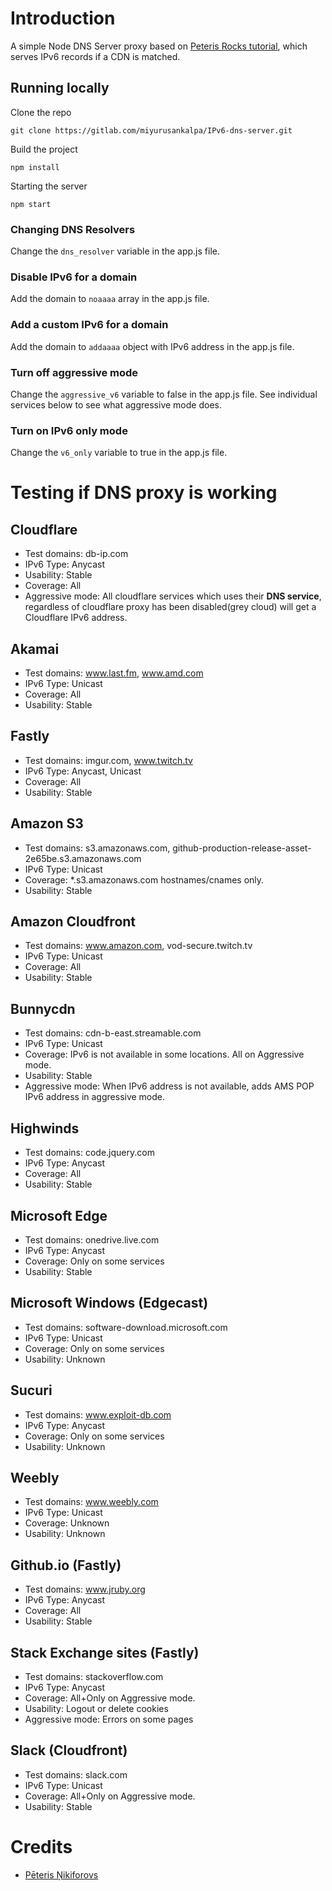 # Introduction

A simple Node DNS Server proxy based on [Peteris Rocks tutorial](https://peteris.rocks/blog/dns-proxy-server-in-node-js-with-ui/), which serves IPv6 records if a CDN is matched.

## Running locally

Clone the repo

	git clone https://gitlab.com/miyurusankalpa/IPv6-dns-server.git

Build the project 

	npm install

Starting the server 

	npm start

### Changing DNS Resolvers

Change the `dns_resolver` variable in the app.js file.

### Disable IPv6 for a domain

Add the domain to `noaaaa` array in the app.js file.

### Add a custom IPv6 for a domain

Add the domain to `addaaaa` object with IPv6 address in the app.js file.

### Turn off aggressive mode

Change the `aggressive_v6` variable to false in the app.js file. See individual services below to see what aggressive mode does.

### Turn on IPv6 only mode

Change the `v6_only` variable to true in the app.js file.

# Testing if DNS proxy is working

## Cloudflare

* Test domains: db-ip.com
* IPv6 Type: Anycast
* Usability: Stable
* Coverage: All
* Aggressive mode: All cloudflare services which uses their **DNS service**, regardless of cloudflare proxy has been disabled(grey cloud) will get a Cloudflare IPv6 address.

## Akamai

* Test domains: www.last.fm, www.amd.com
* IPv6 Type: Unicast
* Coverage: All
* Usability: Stable

## Fastly 

* Test domains: imgur.com, www.twitch.tv
* IPv6 Type: Anycast, Unicast
* Coverage: All
* Usability: Stable

## Amazon S3 

* Test domains: s3.amazonaws.com, github-production-release-asset-2e65be.s3.amazonaws.com
* IPv6 Type: Unicast
* Coverage: *.s3.amazonaws.com hostnames/cnames only.
* Usability: Stable

## Amazon Cloudfront 

* Test domains: www.amazon.com, vod-secure.twitch.tv
* IPv6 Type: Unicast
* Coverage: All
* Usability: Stable

## Bunnycdn

* Test domains: cdn-b-east.streamable.com
* IPv6 Type: Unicast
* Coverage: IPv6 is not available in some locations. All on Aggressive mode.
* Usability: Stable
* Aggressive mode: When IPv6 address is not available, adds AMS POP IPv6 address in aggressive mode.

## Highwinds

* Test domains: code.jquery.com
* IPv6 Type: Anycast
* Coverage: All
* Usability: Stable

## Microsoft Edge

* Test domains: onedrive.live.com
* IPv6 Type: Anycast
* Coverage: Only on some services
* Usability: Stable

## Microsoft Windows (Edgecast)

* Test domains: software-download.microsoft.com
* IPv6 Type: Unicast
* Coverage: Only on some services
* Usability: Unknown

## Sucuri

* Test domains: www.exploit-db.com
* IPv6 Type: Anycast
* Coverage: Only on some services
* Usability: Unknown

## Weebly

* Test domains: www.weebly.com
* IPv6 Type: Unicast
* Coverage: Unknown
* Usability: Unknown

## Github.io (Fastly)

* Test domains: www.jruby.org
* IPv6 Type: Anycast
* Coverage: All
* Usability: Stable

## Stack Exchange sites (Fastly)

* Test domains: stackoverflow.com
* IPv6 Type: Anycast
* Coverage: All+Only on Aggressive mode.
* Usability: Logout or delete cookies
* Aggressive mode: Errors on some pages

## Slack (Cloudfront)

* Test domains: slack.com
* IPv6 Type: Unicast
* Coverage: All+Only on Aggressive mode.
* Usability: Stable

# Credits
* [Pēteris Ņikiforovs](https://peteris.rocks/)